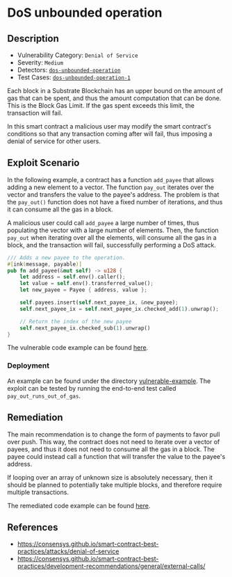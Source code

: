 # DoS unbounded operation
## Description
- Vulnerability Category: `Denial of Service`
- Severity: `Medium`
- Detectors: [`dos-unbounded-operation`](https://github.com/CoinFabrik/scout/tree/main/test-cases/dos-unbounded-operation/dos-unbounded-operation-1)
- Test Cases: [`dos-unbounded-operation-1`](https://github.com/CoinFabrik/scout/tree/main/test-cases/dos-unbounded-operation/dos-unbounded-operation-1)

Each block in a Substrate Blockchain has an upper bound on the amount of gas 
that can be spent, and thus the amount computation that can be done. This is 
the Block Gas Limit. If the gas spent exceeds this limit, the transaction 
will fail.

In this smart contract a malicious user may modify the smart contract's
conditions so that any transaction coming after will fail, thus imposing
a denial of service for other users.

## Exploit Scenario
In the following example, a contract has a function `add_payee` that allows 
adding a new element to a vector. The function `pay_out` iterates over the 
vector and transfers the value to the payee's address. The problem is that 
the `pay_out()` function does not have a fixed number of iterations, and thus 
it can consume all the gas in a block.

A malicious user could call `add_payee` a large number of times, thus 
populating the vector with a large number of elements. Then, the function 
`pay_out` when iterating over all the elements, will consume all the gas in 
a block, and the transaction will fail, successfully performing a DoS attack.

```rust
/// Adds a new payee to the operation.
#[ink(message, payable)]
pub fn add_payee(&mut self) -> u128 {
    let address = self.env().caller();
    let value = self.env().transferred_value();
    let new_payee = Payee { address, value };

    self.payees.insert(self.next_payee_ix, &new_payee);
    self.next_payee_ix = self.next_payee_ix.checked_add(1).unwrap();

    // Return the index of the new payee
    self.next_payee_ix.checked_sub(1).unwrap()
}
```
The vulnerable code example can be found [here](https://github.com/CoinFabrik/scout/blob/main/test-cases/dos-unbounded-operation/dos-unbounded-operation-1/vulnerable-example/lib.rs).

### Deployment
An example can be found under the directory 
[vulnerable-example](https://github.com/CoinFabrik/scout/blob/main/test-cases/dos-unbounded-operation/dos-unbounded-operation-1/vulnerable-example). The exploit can be tested by
running the end-to-end test called `pay_out_runs_out_of_gas`.

## Remediation
The main recommendation is to change the form of payments to favor pull over 
push. This way, the contract does not need to iterate over a vector of payees,
and thus it does not need to consume all the gas in a block. The payee could 
instead call a function that will transfer the value to the payee's address.

If looping over an array of unknown size is absolutely necessary, then it 
should be planned to potentially take multiple blocks, and therefore require
multiple transactions.

The remediated code example can be found [here](https://github.com/CoinFabrik/scout/blob/main/test-cases/dos-unbounded-operation/dos-unbounded-operation-1/remediated-example/lib.rs).

## References
- https://consensys.github.io/smart-contract-best-practices/attacks/denial-of-service
- https://consensys.github.io/smart-contract-best-practices/development-recommendations/general/external-calls/
